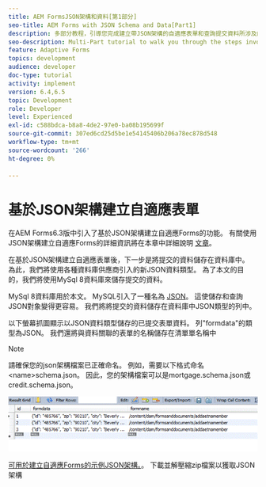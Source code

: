 ```yaml
---
title: AEM FormsJSON架構和資料[第1部分]
seo-title: AEM Forms with JSON Schema and Data[Part1]
description: 多部分教程，引導您完成建立帶JSON架構的自適應表單和查詢提交資料所涉及的步驟。
seo-description: Multi-Part tutorial to walk you through the steps involved in creating Adaptive Form with JSON schema and querying the submitted data.
feature: Adaptive Forms
topics: development
audience: developer
doc-type: tutorial
activity: implement
version: 6.4,6.5
topic: Development
role: Developer
level: Experienced
exl-id: c588bdca-b8a8-4de2-97e0-ba08b195699f
source-git-commit: 307ed6cd25d5be1e54145406b206a78ec878d548
workflow-type: tm+mt
source-wordcount: '266'
ht-degree: 0%

---
```


# 基於JSON架構建立自適應表單


在AEM Forms6.3版中引入了基於JSON架構建立自適應Forms的功能。 有關使用JSON架構建立自適應Forms的詳細資訊將在本章中詳細說明 [文章](https://experienceleague.adobe.com/docs/experience-manager-65/forms/adaptive-forms-advanced-authoring/adaptive-form-json-schema-form-model.html)。

在基於JSON架構建立自適應表單後，下一步是將提交的資料儲存在資料庫中。 為此，我們將使用各種資料庫供應商引入的新JSON資料類型。 為了本文的目的，我們將使用MySql 8資料庫來儲存提交的資料。

MySql 8資料庫用於本文。 MySQL引入了一種名為 [JSON](https://dev.mysql.com/doc/refman/8.0/en/json.html)。 這使儲存和查詢JSON對象變得更容易。 我們將將提交的資料儲存在資料庫中JSON類型的列中。

以下螢幕抓圖顯示以JSON資料類型儲存的已提交表單資料。 列&quot;formdata&quot;的類型為JSON。 我們還將與資料關聯的表單的名稱儲存在清單單名稱中

>[!NOTE]
>
>請確保您的json架構檔案已正確命名。 例如，需要以下格式命名 &lt;name>schema.json。 因此，您的架構檔案可以是mortgage.schema.json或credit.schema.json。


![資料儲存](assets/datastored.gif)


[可用於建立自適應Forms的示例JSON架構。](assets/samplejsonschemas.zip)。 下載並解壓縮zip檔案以獲取JSON架構
